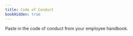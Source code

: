 ```yaml
---
title: Code of Conduct
bookHidden: true
---
```


Paste in the code of conduct from your employee handbook.
